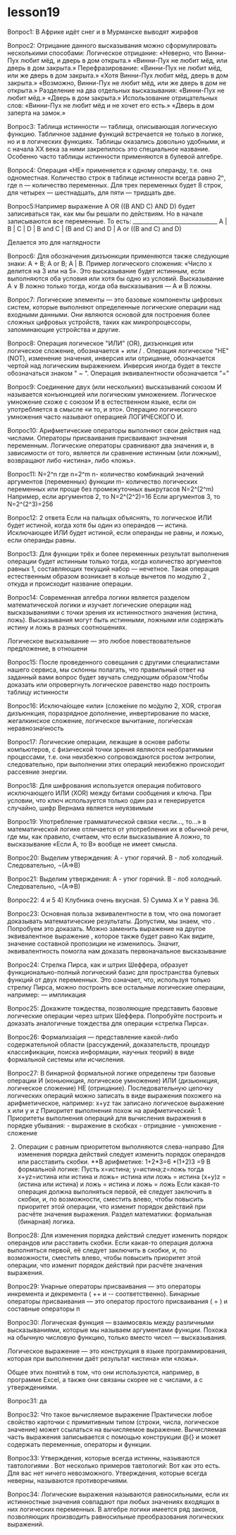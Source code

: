 # lesson19
  Вопрос1: В Африке идёт снег и в Мурманске выводят жирафов

  Вопроc2: Отрицание данного высказывания можно сформулировать несколькими способами: Логическое отрицание: «Неверно, что Винни-Пух любит мёд, и дверь в дом открыта.» «Винни-Пух не любит мёд, или дверь в дом закрыта.» Перефразирование: «Винни-Пух не любит мёд, или же дверь в дом закрыта.» «Хотя Винни-Пух любит мёд, дверь в дом закрыта.» «Возможно, Винни-Пух не любит мёд, или же дверь в дом не открыта.» Разделение на два отдельных высказывания: «Винни-Пух не любит мёд.» «Дверь в дом закрыта.» Использование отрицательных слов: «Винни-Пух не любит мёд и не хочет его есть.» «Дверь в дом заперта на замок.»

  Вопроc3: Таблица истинности — таблица, описывающая логическую функцию. Табличное задание функций встречается не только в логике, но и в логических функциях. Таблицы оказались довольно удобными, и с начала XX века за ними закрепилось это специальное название. Особенно часто таблицы истинности применяются в булевой алгебре.

  Вопроc4: Операция «НЕ» применяется к одному операнду, т.е. она одноместная. Количество строк в таблице истинности всегда равно 2ⁿ, где n — количество переменных. Для трех переменных будет 8 строк, для четырех — шестнадцать, для пяти — тридцать две.

  Вопроc5:Например выражение A OR ((B AND C) AND D) будет записиваться так, как мы бы решали по действиям. Но в начале записываются все переменные. То есть: ______________________________ A | B | C | D | B and C | (B and C) and D | A or ((B and C) and D)

Делается это для наглядности

  Вопроc6: Для обозначения дизъюнкции применяются также следующие знаки: А + В; А or В; А | B. Пример логического сложения: «Число x делится на 3 или на 5». Это высказывание будет истинным, если выполняются оба условия или хотя бы одно из условий. Высказывание А ∨ В ложно только тогда, когда оба высказывания — А и В ложны.

  Вопроc7: Логические элементы — это базовые компоненты цифровых систем, которые выполняют определенные логические операции над входными данными. Они являются основой для построения более сложных цифровых устройств, таких как микропроцессоры, запоминающие устройства и другие.

  Вопроc8: Операция логическое "ИЛИ" (OR), дизъюнкция или логическое сложение, обозначается + или / . Операция логическое "НЕ" (NOT), изменение значения, инверсия или отрицание, обозначается чертой над логическим выражением. Инверсия иногда будет в тексте обозначаться знаком " ~ ". Операция эквивалентности обозначается "="

  Вопроc9: Соединение двух (или нескольких) высказываний союзом И называется конъюнкцией или логическим умножением. Логическое умножение схоже с союзом И в естественном языке, если он употребляется в смысле «и то, и это». Операцию логического умножения часто называют операцией ЛОГИЧЕСКОГО И.

  Вопроc10: Арифметические операторы выполняют свои действия над числами. Операторы присваивания присваивают значения переменным. Логические операторы сравнивают два значения и, в зависимости от того, является ли сравнение истинным (или ложным), возвращают либо «истина», либо «ложь».

  Вопроc11: N=2^n где n=2^m n- количество комбинаций значений аргументов (переменных) функции m- количество логических переменных или проще без промежуточных выкрутасов N=2^(2^m) Например, если аргументов 2, то N=2^(2^2)=16 Если аргументов 3, то N=2^(2^3)=256

  Вопроc12: 2 ответа Если на пальцах объяснять, то логическое ИЛИ будет истиной, когда хотя бы один из операндов — истина. Исключающее ИЛИ будет истиной, если операнды не равны, и ложью, если операнды равны.

  Вопроc13: Для функции трёх и более переменных результат выполнения операции будет истинным только тогда, когда количество аргументов равных 1, составляющих текущий набор — нечетное. Такая операция естественным образом возникает в кольце вычетов по модулю 2 , откуда и происходит название операции.

  Вопроc14: Современная алгебра логики является разделом математической логики и изучает логические операции над высказываниями с точки зрения их истинностного значения (истина, ложь). Высказывания могут быть истинными, ложными или содержать истину и ложь в разных соотношениях.

Логическое высказывание — это любое повествовательное предложение, в отношени

  Вопроc15: После проведенного совещания с другими специалистами нашего сервиса, мы склонны полагать, что правильный ответ на заданный вами вопрос будет звучать следующим образом:Чтобы доказать или опровергнуть логическое равенство надо построить таблицу истинности

  Вопроc16: Исключа́ющее «или» (сложе́ние по мо́дулю 2, XOR, строгая дизъюнкция, поразрядное дополнение, инвертирование по маске, жегалкинское сложение, логическое вычитание, логи́ческая неравнозна́чность

  Вопроc17: Логические операции, лежащие в основе работы компьютеров, с физической точки зрения являются необратимыми процессами, т.е. они неизбежно сопровождаются ростом энтропии, следовательно, при выполнении этих операций неизбежно происходит рассеяние энергии.

  Вопроc18: Для шифрования используется операция побитового исключающего ИЛИ (XOR) между битами сообщения и ключа. При условии, что ключ используется только один раз и генерируется случайно, шифр Вернама является неуязвимым

  Вопроc19: Употребление грамматической связки «если..., то...» в математической логике отличается от употребления их в обычной речи, где мы, как правило, считаем, что если высказывание A ложно, то высказывание «Если A, то B» вообще не имеет смысла.

  Вопроc20: Выделим утверждения: А - утюг горячий. В - лоб холодный. Следовательно, ¬(А=>В)

  Вопроc21: Выделим утверждения: А - утюг горячий. В - лоб холодный. Следовательно, ¬(А=>В)

  Вопроc22: 4 и 5 4) Клубника очень вкусная. 5) Сумма X и Y равна 36.

  Вопроc23: Основная польза эквивалентности в том, что она помогает доказывать математические результаты. Допустим, мы знаем, что . Попробуем это доказать. Можно заменить выражение на другое эквивалентное выражение , которое также будет равно Как видите, значение составной пропозиции не изменилось. Значит, эквивалентность помогла нам доказать первоначальное высказывание

  Вопроc24: Стрелка Пирса, как и штрих Шеффера, образует функционально-полный логический базис для пространства булевых функций от двух переменных. Это означает, что, используя только стрелку Пирса, можно построить все остальные логические операции, например: — импликация

  Вопроc25: Докажите тождества, позволяющие представить базовые логические операции через штрих Шеффера. Попробуйте построить и доказать аналогичные тождества для операции «стрелка Пирса».

  Вопроc26: Формализа́ция — представление какой-либо содержательной области (рассуждений, доказательств, процедур классификации, поиска информации, научных теорий) в виде формальной системы или исчисления.

  Вопроc27: В бинарной формальной логике определены три базовые операции И (коньюнкция, логическое умножение) ИЛИ (дизьюнкция, логическое сложение) НЕ (отрицание). Последовательную цепочку логических операций можно записать в виде выражения похожего на арифметическое, например: x+yz так записано логическое выражение x или y и z Приоритет выполнения похож на арифметический: 1. Приоритеты выполнения операций для вычисления выражения в порядке убывания: - выражение в скобках - отрицание - умножение - сложение

2. Операции с равным приоритетом выполняются слева-направо Для изменения порядка действий следует изменить порядок операндов или расставить скобки. **В арифметике: 1+2*3=6 *(1+2)3 =9 В формальной логике: Пусть x=истина; y=истина;z=ложь тогда x+yz=истина или истина и ложь= истина или ложь = истина (x+y)z =(истина или истина) и ложь = истина и ложь = ложь Если какая-то операция должна выполняться первой, её следует заключить в скобки, и, по возможности, сместить влево, чтобы повысить приоритет этой операции, что изменит порядок действий при расчёте значения выражения. Раздел математики: формальная (бинарная) логика.

  Вопроc28: Для изменения порядка действий следует изменить порядок операндов или расставить скобки. Если какая-то операция должна выполняться первой, её следует заключить в скобки, и, по возможности, сместить влево, чтобы повысить приоритет этой операции, что изменит порядок действий при расчёте значения выражения.

  Вопроc29: Унарные операторы присваивания — это операторы инкремента и декремента ( ++ и -- соответственно). Бинарные операторы присваивания — это оператор простого присваивания ( = ) и составные операторы п

  Вопроc30: Логическая функция — взаимосвязь между различными высказываниями, которые мы называем аргументами функции. Похожа на обычную числовую функцию, только вместо чисел — высказывания.

Логическое выражение — это конструкция в языке программирования, которая при выполнении даёт результат «истина» или «ложь».

Общее этих понятий в том, что они используются, например, в программе Excel, а также они связаны скорее не с числами, а с утверждениями.

  Вопроc31: да

  Вопроc32: Что такое вычисляемое выражение Практически любое свойство карточки с примитивным типом (строки, числа, логическое значение) может ссылаться на вычисляемое выражение. Вычисляемая часть выражения записывается с помощью конструкции @{} и может содержать переменные, операторы и функции.

  Вопроc33: Утверждения, которые всегда истинны, называются тавтологиями . Вот несколько примеров тавтологий: Вот как это есть. Для вас нет ничего невозможного. Утверждения, которые всегда неверны, называются противоречиями.

  Вопроc34: Логические выражения называются равносильными, если их истинностные значения совпадают при любых значениях входящих в них логических переменных. В алгебре логики имеется ряд законов, позволяющих производить равносильные преобразования логических выражений.
